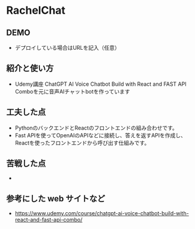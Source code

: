 # RachelChat

## DEMO

  - デプロイしている場合はURLを記入（任意）

## 紹介と使い方

  - Udemy講座 ChatGPT AI Voice Chatbot Build with React and FAST API Comboを元に音声AIチャットbotを作っています

## 工夫した点

  - PythonのバックエンドとReactのフロントエンドの組み合わせです。
  - Fast APIを使ってOpenAIのAPIなどに接続し、答えを返すAPIを作成し、Reactを使ったフロントエンドから呼び出す仕組みです。

## 苦戦した点
  - 

## 参考にした web サイトなど

  - https://www.udemy.com/course/chatgpt-ai-voice-chatbot-build-with-react-and-fast-api-combo/
